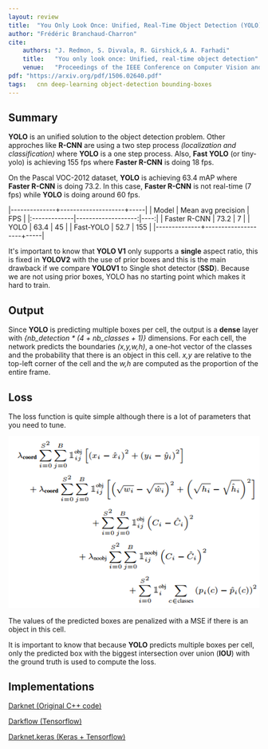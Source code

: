 ```yaml
---
layout: review
title:  "You Only Look Once: Unified, Real-Time Object Detection (YOLO)"
author: "Frédéric Branchaud-Charron"
cite:
    authors: "J. Redmon, S. Divvala, R. Girshick,& A. Farhadi"
    title:   "You only look once: Unified, real-time object detection"
    venue:   "Proceedings of the IEEE Conference on Computer Vision and Pattern Recognition (pp. 779-788)"
pdf: "https://arxiv.org/pdf/1506.02640.pdf"
tags:   cnn deep-learning object-detection bounding-boxes
---
```


## Summary

**YOLO** is an unified solution to the object detection problem. Other approches like **R-CNN** are using a two step process *(localization and classification)* where **YOLO** is a one step process. Also, **Fast YOLO** (or tiny-yolo) is achieving 155 fps where **Faster R-CNN** is doing 18 fps.

On the Pascal VOC-2012 dataset, **YOLO** is achieving 63.4 mAP where **Faster R-CNN** is doing 73.2. In this case, **Faster R-CNN** is not real-time (7 fps) while **YOLO** is doing around 60 fps.

|--------------+--------------------+-----|
| Model        | Mean avg precision | FPS |
|:-------------|-------------------:|----:|
| Faster R-CNN | 73.2               | 7   |
| YOLO         | 63.4               | 45  |
| Fast-YOLO    | 52.7               | 155 |
|--------------+--------------------+-----|

It's important to know that **YOLO V1** only supports a **single** aspect ratio, this is fixed in **YOLOV2** with the use of prior boxes and this is the main drawback if we compare **YOLOV1** to Single shot detector (**SSD**). Because we are not using prior boxes, YOLO has no starting point which makes it hard to train.

## Output

Since **YOLO** is predicting multiple boxes per cell, the output is a **dense** layer with *{nb_detection * (4 + nb_classes + 1)}* dimensions. For each cell, the network predicts the boundaries *(x,y,w,h)*, a one-hot vector of the classes and the probability that there is an object in this cell. *x,y* are relative to the top-left corner of the cell and the *w,h* are computed as the proportion of the entire frame.



## Loss

The loss function is quite simple although there is a lot of parameters that you need to tune.

![YOLO](/deep-learning/images/yolo-loss.png)

The values of the predicted boxes are penalized with a MSE if there is an object in this cell.

It is important to know that because **YOLO** predicts multiple boxes per cell,  only the predicted box with the biggest intersection over union (**IOU**) with the ground truth is used to compute the loss.



## Implementations

[Darknet (Original C++ code)](http://pjreddie.com/darknet/yolov1/)

[Darkflow (Tensorflow)](https://github.com/thtrieu/darkflow)

[Darknet.keras (Keras + Tensorflow)](https://github.com/sunshineatnoon/Darknet.keras)
